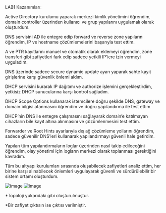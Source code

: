 LAB1 Kazanımları:

Active Directory kurulumu yaparak merkezi kimlik yönetimini öğrendim, domain controller üzerinden kullanıcı ve grup yapılarını uygulamalı olarak oluşturdum.

DNS servisini AD ile entegre edip forward ve reverse zone yapılarını öğrendim, IP ve hostname çözümlemelerini başarıyla test ettim.

A ve PTR kayıtlarını manuel ve otomatik olarak eklemeyi öğrendim, zone transferi gibi zafiyetleri fark edip sadece yetkili IP'lere izin vermeyi uyguladım.

DNS üzerinde sadece secure dynamic update ayarı yaparak sahte kayıt girişlerine karşı güvenlik önlemi aldım.

DHCP servisini kurarak IP dağıtımı ve authorize işlemini gerçekleştirdim, yetkisiz DHCP sunucularına karşı kontrol sağladım.

DHCP Scope Options kullanarak istemcilere doğru şekilde DNS, gateway ve domain bilgisi atanmasını öğrendim ve doğru yapılandırma ile test ettim.

DHCP’nin DNS ile entegre çalışmasını sağlayarak domain’e katılmayan cihazların bile kayıt altına alınmasını ve çözümlenmesini test ettim.

Forwarder ve Root Hints ayarlarıyla dış ağ çözümleme yollarını öğrendim, sadece güvenilir DNS’leri kullanarak yapılandırmayı güvenli hale getirdim.

Yapılan tüm yapılandırmaların loglar üzerinden nasıl takip edileceğini öğrendim, olay yönetimi için logların merkezi olarak toplanması gerektiğini kavradım.

Tüm bu altyapı kurulumları sırasında oluşabilecek zafiyetleri analiz ettim, her birine karşı alınabilecek önlemleri uygulayarak güvenli ve sürdürülebilir bir sistem ortamı oluşturdum.

![image](https://github.com/user-attachments/assets/5233fcfc-ef2f-40c9-8b45-8afe1fc743c5)
![image](https://github.com/user-attachments/assets/74f73b79-e6ba-4357-9646-3d0121ae3870)

*Topoloji yukarıdaki gibi oluşturulmuştur.

*Bir zafiyet çıktısın ise çıktısı verilmiştir.



